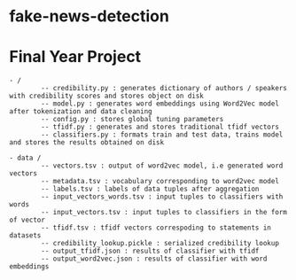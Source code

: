 # fake-news-detection

# Final Year Project

    - /
            -- credibility.py : generates dictionary of authors / speakers with credibility scores and stores object on disk
            -- model.py : generates word embeddings using Word2Vec model after tokenization and data cleaning
            -- config.py : stores global tuning parameters
            -- tfidf.py : generates and stores traditional tfidf vectors
            -- classifiers.py : formats train and test data, trains model and stores the results obtained on disk

    - data /
            -- vectors.tsv : output of word2vec model, i.e generated word vectors
            -- metadata.tsv : vocabulary corresponding to word2vec model
            -- labels.tsv : labels of data tuples after aggregation
            -- input_vectors_words.tsv : input tuples to classifiers with words
            -- input_vectors.tsv : input tuples to classifiers in the form of vector
            -- tfidf.tsv : tfidf vectors correspoding to statements in datasets
            -- credibility_lookup.pickle : serialized credibility lookup
            -- output_tfidf.json : results of classifier with tfidf
            -- output_word2vec.json : results of classifier with word embeddings
